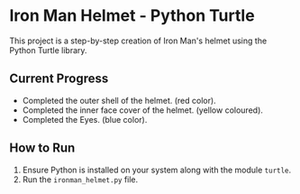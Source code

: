 # Iron Man Helmet - Python Turtle
This project is a step-by-step creation of Iron Man's helmet using the Python Turtle library.

## Current Progress
- Completed the outer shell of the helmet. (red color).
- Completed the inner face cover of the helmet. (yellow coloured).
- Completed the Eyes. (blue color).

## How to Run
1. Ensure Python is installed on your system along with the module `turtle`.
2. Run the `ironman_helmet.py` file.
